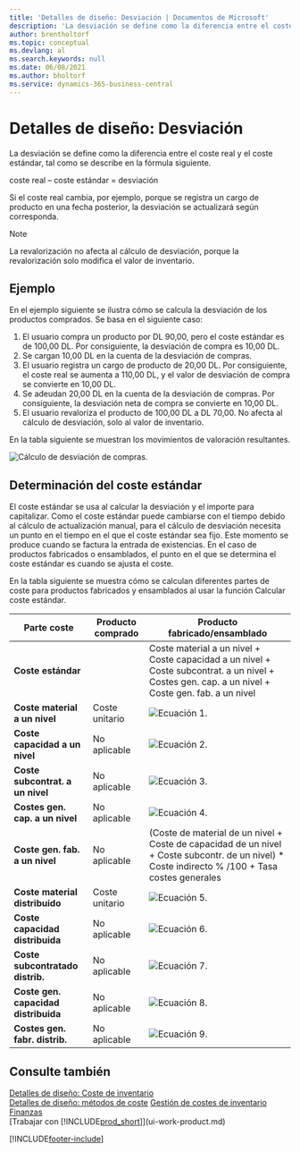 ```yaml
---
title: 'Detalles de diseño: Desviación | Documentos de Microsoft'
description: 'La desviación se define como la diferencia entre el coste real y el coste estándar, tal como se describe en la fórmula siguiente.'
author: brentholtorf
ms.topic: conceptual
ms.devlang: al
ms.search.keywords: null
ms.date: 06/08/2021
ms.author: bholtorf
ms.service: dynamics-365-business-central
---
```

# <a name="design-details-variance"></a>Detalles de diseño: Desviación
La desviación se define como la diferencia entre el coste real y el coste estándar, tal como se describe en la fórmula siguiente.  

 coste real – coste estándar = desviación  

 Si el coste real cambia, por ejemplo, porque se registra un cargo de producto en una fecha posterior, la desviación se actualizará según corresponda.  

> [!NOTE]  
>  La revalorización no afecta al cálculo de desviación, porque la revalorización solo modifica el valor de inventario.  

## <a name="example"></a>Ejemplo
 En el ejemplo siguiente se ilustra cómo se calcula la desviación de los productos comprados. Se basa en el siguiente caso:  

1.  El usuario compra un producto por DL 90,00, pero el coste estándar es de 100,00 DL. Por consiguiente, la desviación de compra es 10,00 DL.  
2.  Se cargan 10,00 DL en la cuenta de la desviación de compras.  
3.  El usuario registra un cargo de producto de 20,00 DL. Por consiguiente, el coste real se aumenta a 110,00 DL, y el valor de desviación de compra se convierte en 10,00 DL.  
4.  Se adeudan 20,00 DL en la cuenta de la desviación de compras. Por consiguiente, la desviación neta de compra se convierte en 10,00 DL.  
5.  El usuario revaloriza el producto de 100,00 DL a DL 70,00. No afecta al cálculo de desviación, solo al valor de inventario.  

 En la tabla siguiente se muestran los movimientos de valoración resultantes.  

 ![Cálculo de desviación de compras.](media/design_details_inventory_costing_11_purchase_variance.png "Cálculo de desviación de compras")  

## <a name="determining-the-standard-cost"></a>Determinación del coste estándar
 El coste estándar se usa al calcular la desviación y el importe para capitalizar. Como el coste estándar puede cambiarse con el tiempo debido al cálculo de actualización manual, para el cálculo de desviación necesita un punto en el tiempo en el que el coste estándar sea fijo. Este momento se produce cuando se factura la entrada de existencias. En el caso de productos fabricados o ensamblados, el punto en el que se determina el coste estándar es cuando se ajusta el coste.  

 En la tabla siguiente se muestra cómo se calculan diferentes partes de coste para productos fabricados y ensamblados al usar la función Calcular coste estándar.  

|Parte coste|Producto comprado|Producto fabricado/ensamblado|  
|----------------|--------------------|------------------------------|  
|**Coste estándar**||Coste material a un nivel + Coste capacidad a un nivel + Coste subcontrat. a un nivel + Costes gen. cap. a un nivel + Coste gen. fab. a un nivel|  
|**Coste material a un nivel**|Coste unitario|![Ecuación 1.](media/design_details_inventory_costing_11_equation_1.png "Ecuación 1")|  
|**Coste capacidad a un nivel**|No aplicable|![Ecuación 2.](media/design_details_inventory_costing_11_equation_2.png "Ecuación 2")|  
|**Coste subcontrat. a un nivel**|No aplicable|![Ecuación 3.](media/design_details_inventory_costing_11_equation_3.png "Ecuación 3")|  
|**Costes gen. cap. a un nivel**|No aplicable|![Ecuación 4.](media/design_details_inventory_costing_11_equation_4.png "Ecuación 4")|  
|**Coste gen. fab. a un nivel**|No aplicable|(Coste de material de un nivel + Coste de capacidad de un nivel + Coste subcontr. de un nivel) * Coste indirecto % /100 + Tasa costes generales|  
|**Coste material distribuido**|Coste unitario|![Ecuación 5.](media/design_details_inventory_costing_11_equation_5.png "Ecuación 5")|  
|**Coste capacidad distribuida**|No aplicable|![Ecuación 6.](media/design_details_inventory_costing_11_equation_6.png "Ecuación 6")|  
|**Coste subcontratado distrib.**|No aplicable|![Ecuación 7.](media/design_details_inventory_costing_11_equation_7.png "Ecuación 7")|  
|**Coste gen. capacidad distribuida**|No aplicable|![Ecuación 8.](media/design_details_inventory_costing_11_equation_8.png "Ecuación 8")|  
|**Costes gen. fabr. distrib.**|No aplicable|![Ecuación 9.](media/design_details_inventory_costing_11_equation_9.png "Ecuación 9")|  

## <a name="see-also"></a>Consulte también
 [Detalles de diseño: Coste de inventario](design-details-inventory-costing.md)   
 [Detalles de diseño: métodos de coste](design-details-costing-methods.md) [Gestión de costes de inventario](finance-manage-inventory-costs.md)  
 [Finanzas](finance.md)  
 [Trabajar con [!INCLUDE[prod_short](includes/prod_short.md)]](ui-work-product.md)


[!INCLUDE[footer-include](includes/footer-banner.md)]
